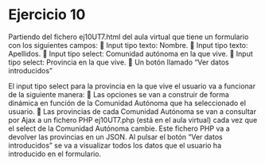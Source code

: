 # Ejercicio 10

Partiendo del fichero ej10UT7.html del aula virtual que tiene un formulario con los siguientes
campos:
     Input tipo texto: Nombre.
     Input tipo texto: Apellidos.
     Input tipo select: Comunidad autónoma en la que vive.
     Input tipo select: Provincia en la que vive.
     Un botón llamado “Ver datos introducidos”

El input tipo select para la provincia en la que vive el usuario va a funcionar de la siguiente manera:
     Las opciones se van a construir de forma dinámica en función de la Comunidad
    Autónoma que ha seleccionado el usuario.
     Las provincias de cada Comunidad Autónoma se van a consultar por Ajax a un
    fichero PHP ej10UT7.php (está en el aula virtual) cada vez que el select de la
    Comunidad Autónoma cambie. Este fichero PHP va a devolver las provincias en un
    JSON.
Al pulsar el botón “Ver datos introducidos” se va a visualizar todos los datos que el usuario ha
introducido en el formulario.